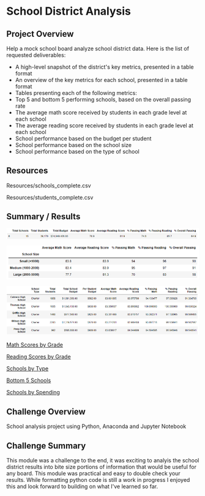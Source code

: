 # School District Analysis

## Project Overview
Help a mock school board analyze school district data. Here is the list of requested deliverables: 

- A high-level snapshot of the district's key metrics, presented in a table format
- An overview of the key metrics for each school, presented in a table format
- Tables presenting each of the following metrics:
- Top 5 and bottom 5 performing schools, based on the overall passing rate
- The average math score received by students in each grade level at each school
- The average reading score received by students in each grade level at each school
- School performance based on the budget per student
- School performance based on the school size 
- School performance based on the type of school

## Resources
Resources/schools_complete.csv

Resources/students_complete.csv

## Summary / Results
![District Summary](https://github.com/lnharvin/School_District_Analysis/blob/main/images/distrint_summary.png)

![Schools by size](https://github.com/lnharvin/School_District_Analysis/blob/main/images/schools_by_size.png)

![Top 5 Schools](https://github.com/lnharvin/School_District_Analysis/blob/main/images/top_schools.png)

[Math Scores by Grade](https://github.com/lnharvin/School_District_Analysis/blob/main/images/math_scores_by_grade.png)

[Reading Scores by Grade](https://github.com/lnharvin/School_District_Analysis/blob/main/images/reading_scores_by_grade.png)

[Schools by Type](https://github.com/lnharvin/School_District_Analysis/blob/main/images/schools_by_type.png)

[Bottom 5 Schools](https://github.com/lnharvin/School_District_Analysis/blob/main/images/bottom_schools.png)

[Schools by Spending](https://github.com/lnharvin/School_District_Analysis/blob/main/images/schools_by_spending.png)


## Challenge Overview
School analysis project using Python, Anaconda and Jupyter Notebook

## Challenge Summary
This module was a challenge to the end, it was exciting to analyis the school district results into bite size portions of information that would be useful for any board. This module was practical and easy to double check your results. While formatting python code is still a work in progress I enjoyed this and look forward to building on what I've learned so far.  
